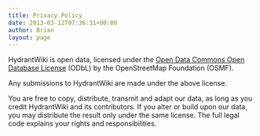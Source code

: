 ```yaml
---
title: Privacy Policy
date: 2013-03-12T07:36:31+00:00
author: Brian
layout: page
---
```


HydrantWiki is open data, licensed under the <a href="http://opendatacommons.org/licenses/odbl/">Open Data Commons Open Database License</a> (ODbL) by the OpenStreetMap Foundation (OSMF).

Any submissions to HydrantWiki are made under the above license.

You are free to copy, distribute, transmit and adapt our data, as long as you credit HydrantWiki and its contributors. If you alter or build upon our data, you may distribute the result only under the same license. The full legal code explains your rights and responsibilities.

